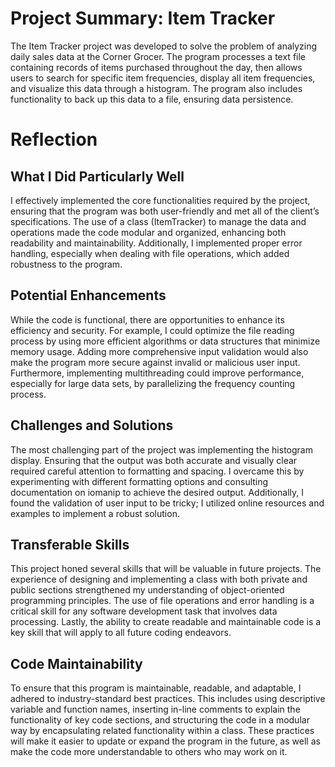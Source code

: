 # Project Summary: Item Tracker
The Item Tracker project was developed to solve the problem of analyzing daily sales data at the Corner Grocer. The program processes a text file containing records of items purchased throughout the day, then allows users to search for specific item frequencies, display all item frequencies, and visualize this data through a histogram. The program also includes functionality to back up this data to a file, ensuring data persistence.

# Reflection
## What I Did Particularly Well
I effectively implemented the core functionalities required by the project, ensuring that the program was both user-friendly and met all of the client’s specifications. The use of a class (ItemTracker) to manage the data and operations made the code modular and organized, enhancing both readability and maintainability. Additionally, I implemented proper error handling, especially when dealing with file operations, which added robustness to the program.

## Potential Enhancements
While the code is functional, there are opportunities to enhance its efficiency and security. For example, I could optimize the file reading process by using more efficient algorithms or data structures that minimize memory usage. Adding more comprehensive input validation would also make the program more secure against invalid or malicious user input. Furthermore, implementing multithreading could improve performance, especially for large data sets, by parallelizing the frequency counting process.

## Challenges and Solutions
The most challenging part of the project was implementing the histogram display. Ensuring that the output was both accurate and visually clear required careful attention to formatting and spacing. I overcame this by experimenting with different formatting options and consulting documentation on iomanip to achieve the desired output. Additionally, I found the validation of user input to be tricky; I utilized online resources and examples to implement a robust solution.

## Transferable Skills
This project honed several skills that will be valuable in future projects. The experience of designing and implementing a class with both private and public sections strengthened my understanding of object-oriented programming principles. The use of file operations and error handling is a critical skill for any software development task that involves data processing. Lastly, the ability to create readable and maintainable code is a key skill that will apply to all future coding endeavors.

## Code Maintainability
To ensure that this program is maintainable, readable, and adaptable, I adhered to industry-standard best practices. This includes using descriptive variable and function names, inserting in-line comments to explain the functionality of key code sections, and structuring the code in a modular way by encapsulating related functionality within a class. These practices will make it easier to update or expand the program in the future, as well as make the code more understandable to others who may work on it.
